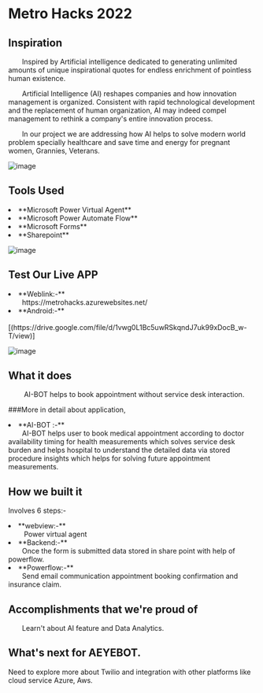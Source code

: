 # Metro Hacks 2022
 
## Inspiration

&emsp;&emsp;Inspired by Artificial intelligence dedicated to generating unlimited amounts of unique inspirational quotes for endless enrichment of pointless human existence.

&emsp;&emsp;Artificial Intelligence (AI) reshapes companies and how innovation management is organized. Consistent with rapid technological development and the replacement of human organization, AI may indeed compel management to rethink a company's entire innovation process.

&emsp;&emsp;In our project we are addressing how AI  helps to solve modern world problem specially healthcare and save time and energy for pregnant women, Grannies, Veterans.

![image](https://user-images.githubusercontent.com/101945531/202888503-a81ea313-6888-4a20-842d-9036fb877c0e.png)

## Tools Used

<li>**Microsoft Power Virtual Agent**</li>
<li>**Microsoft Power Automate Flow**</li>
<li>**Microsoft Forms**</li>
<li>**Sharepoint**</li>

![image](https://user-images.githubusercontent.com/101945531/202888517-06fa4a0c-ab22-4114-a7d5-957582168314.png)

## Test Our Live APP


<li>**Weblink:-**</li>
&emsp;&emsp;https://metrohacks.azurewebsites.net/

<li>**Android:-**</li>
&emsp;&emsp;[(https://drive.google.com/file/d/1vwg0L1Bc5uwRSkqndJ7uk99xDocB_w-T/view)]

![image](https://user-images.githubusercontent.com/101945531/202888529-91a69ab1-e7f7-4689-9cbb-61121fd5209b.png)

## What it does

&emsp;&emsp; AI-BOT helps to book appointment without service desk interaction.

###More in detail about application,

<li>**AI-BOT :-**</li>
 &emsp;&emsp;AI-BOT helps user to book medical appointment according to doctor availability timing for health measurements which solves service desk burden and helps hospital to understand the detailed data via stored procedure insights which helps for solving future appointment measurements. 

## How we built it

<p>Involves 6 steps:-</p>

<li>**webview:-**</li>
 &emsp;&emsp; Power virtual agent

<li>**Backend:-**</li>
 &emsp;&emsp;Once the form is submitted data stored in share point with help of powerflow.

<li>**Powerflow:-**</li>
 &emsp;&emsp;Send email communication appointment booking confirmation and insurance claim.


## Accomplishments that we're proud of

&emsp;&emsp;Learn't about AI feature and Data Analytics.

## What's next for AEYEBOT.
Need to explore more about Twilio and integration with other platforms like cloud service Azure, Aws.
